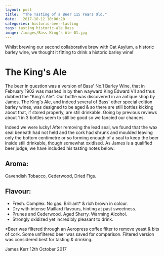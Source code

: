 ```yaml
---
layout: post
title:  "The Tasting of a Beer 115 Years Old."
date:   2017-10-12 10:00:20
categories: historic-beer-tasting
tags: tasting historic-ale Bass
image: /images/Bass King's Ale 01.jpg
---
```


Whilst brewing our second collaborative brew with Cat Asylum, a historic barley wine, we thought it fitting to drink a historic barley wine!

The King's Ale
==============

The beer in question was a version of Bass' No.1 Barley Wine, that in February 1902 was mashed in by then wayward King Edward VII and thus dubbed the "King's Ale". Our bottle was discovered in an antique shop by James. The King's Ale, and indeed several of Bass' other special edition barley wines, was designed to be aged & so there are still bottles kicking about that, if stored properly, are still drinkable. Going by previous reviews about 1 in 3 bottles seem to still be good so we fancied our chances.

Indeed we were lucky! After removing the lead seal, we found that the wax seal beneath had not held and the cork had shrunk and moulded leaving only the bottom centimetre or so forming enough of a seal to keep the beer inside still drinkable, though somewhat oxidised. As James is a qualified beer judge, we have included his tasting notes below:

Aroma:
------

Cavendish Tobacco, Cederwood, Dried Figs.

Flavour:
--------

- Fresh. Complex. No gas. Brilliant* & rich brown in colour.
- Dry with intense Maillard flavours, hinting at past sweetness.
- Prunes and Cederwood. Aged Sherry. Warming Alcohol.
- Strongly oxidized yet incredibly pleasant to drink.

*Beer was filtered through an Aeropress coffee filter to remove yeast & bits of cork. Some unfiltered beer was saved for comparison. Filtered version was considered best for tasting & drinking.

James Kerr
12th October 2017

